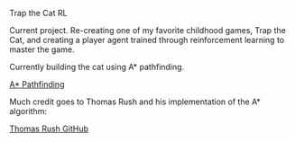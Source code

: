 Trap the Cat RL

Current project. Re-creating one of my favorite childhood games, Trap the Cat, and creating a player agent trained through reinforcement learning to master the game.

Currently building the cat using A* pathfinding.

[A* Pathfinding](https://www.youtube.com/watch?v=-L-WgKMFuhE&ab_channel=SebastianLague)

Much credit goes to Thomas Rush and his implementation of the A* algorithm:

[Thomas Rush GitHub](https://github.com/ThomasRush/py_a_star.git)
